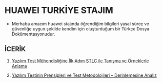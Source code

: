 # HUAWEI TURKİYE STAJIM
- Merhaba amacım huawei stajında öğrendiğim bilgileri yasal süreç ve güvenliğe uygun şekilde kendim için oluşturduğum bir Türkçe Dosya Dokümentasyonudur.

## İCERİK
1. [Yazılım Test Mühendisliğine İlk Adım STLC ile Tanışma ve Örneklerle Anlama](https://github.com/theharuun/TestEngineering/blob/main/1-%20Yazılım%20Test%20Mühendisliğine%20İlk%20Adım%20STLC%20ile%20Tanışma%20ve%20Örneklerle%20Anlama.md)

2. [Yazılım Testinin Prensipleri ve Test Metodolojileri – Derinlemesine Analiz](https://github.com/theharuun/TestEngineering/blob/main/2-%20Yazılım%20Testinin%20Prensipleri%20ve%20Test%20Metodolojileri.md)